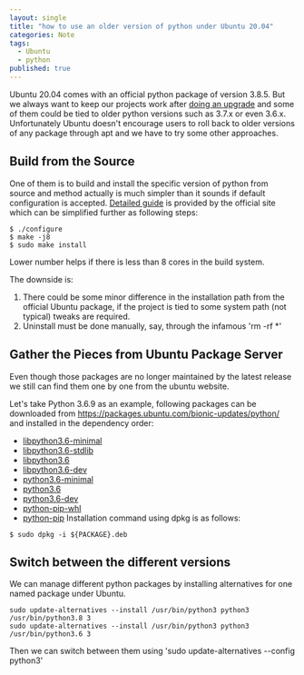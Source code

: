 ```yaml
---
layout: single
title: "how to use an older version of python under Ubuntu 20.04"
categories: Note
tags:
  - Ubuntu
  - python
published: true
---
```

Ubuntu 20.04 comes with an official python package of version 3.8.5. But we always want to keep our projects work after [doing an upgrade](https://ubuntu.com/blog/how-to-upgrade-from-ubuntu-18-04-lts-to-20-04-lts-today) and some of them could be tied to older python versions such as 3.7.x or even 3.6.x. Unfortunately Ubuntu doesn't encourage users to roll back to older versions of any package through apt and we have to try some other approaches.

## Build from the Source
One of them is to build and install the specific version of python from source and method actually is much simpler than it sounds if default configuration is accepted. [Detailed guide](https://devguide.python.org/setup/) is provided by the official site which can be simplified further as following steps:
```console
$ ./configure
$ make -j8
$ sudo make install
```
Lower number helps if there is less than 8 cores in the build system.

The downside is:
1. There could be some minor difference in the installation path from the official Ubuntu package, if the project is tied to some system path (not typical) tweaks are required.
2. Uninstall must be done manually, say, through the infamous 'rm -rf *'

## Gather the Pieces from Ubuntu Package Server
Even though those packages are no longer maintained by the latest release we still can find them one by one from the ubuntu website.

Let's take Python 3.6.9 as an example, following packages can be downloaded from https://packages.ubuntu.com/bionic-updates/python/ and installed in the dependency order:
- [libpython3.6-minimal](https://packages.ubuntu.com/bionic-updates/libpython3.6-minimal)
- [libpython3.6-stdlib](https://packages.ubuntu.com/bionic-updates/python/libpython3.6-stdlib)
- [libpython3.6](https://packages.ubuntu.com/bionic-updates/libpython3.6)
- [libpython3.6-dev](https://packages.ubuntu.com/bionic-updates/libpython3.6-dev)
- [python3.6-minimal](https://packages.ubuntu.com/bionic-updates/python/python3.6-minimal)
- [python3.6](https://packages.ubuntu.com/bionic-updates/python/python3.6)
- [python3.6-dev](https://packages.ubuntu.com/bionic-updates/python/python3.6-dev)
- [python-pip-whl](https://packages.ubuntu.com/bionic-updates/python/python-pip-whl)
- [python-pip](https://packages.ubuntu.com/bionic-updates/python/python-pip)
Installation command using dpkg is as follows:
```console
$ sudo dpkg -i ${PACKAGE}.deb
```

## Switch between the different versions
We can manage different python packages by installing alternatives for one named package under Ubuntu.
```
sudo update-alternatives --install /usr/bin/python3 python3 /usr/bin/python3.8 3
sudo update-alternatives --install /usr/bin/python3 python3 /usr/bin/python3.6 3
```
Then we can switch between them using 'sudo update-alternatives --config python3'
